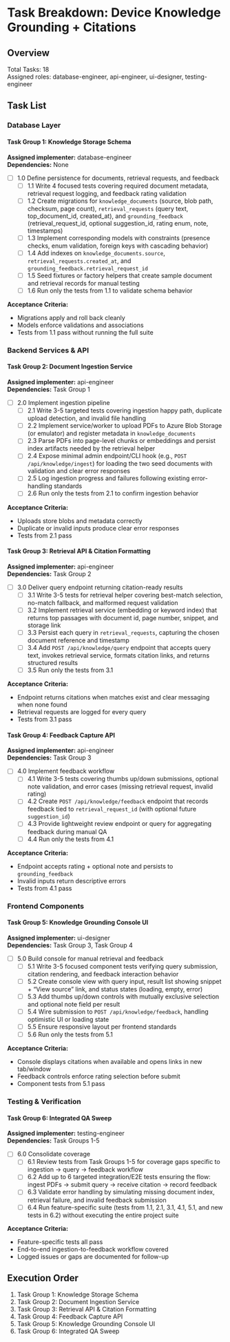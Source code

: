 # Task Breakdown: Device Knowledge Grounding + Citations

## Overview
Total Tasks: 18  
Assigned roles: database-engineer, api-engineer, ui-designer, testing-engineer

## Task List

### Database Layer

#### Task Group 1: Knowledge Storage Schema
**Assigned implementer:** database-engineer  
**Dependencies:** None

- [ ] 1.0 Define persistence for documents, retrieval requests, and feedback
  - [ ] 1.1 Write 4 focused tests covering required document metadata, retrieval request logging, and feedback rating validation
  - [ ] 1.2 Create migrations for `knowledge_documents` (source, blob path, checksum, page count), `retrieval_requests` (query text, top_document_id, created_at), and `grounding_feedback` (retrieval_request_id, optional suggestion_id, rating enum, note, timestamps)
  - [ ] 1.3 Implement corresponding models with constraints (presence checks, enum validation, foreign keys with cascading behavior)
  - [ ] 1.4 Add indexes on `knowledge_documents.source`, `retrieval_requests.created_at`, and `grounding_feedback.retrieval_request_id`
  - [ ] 1.5 Seed fixtures or factory helpers that create sample document and retrieval records for manual testing
  - [ ] 1.6 Run only the tests from 1.1 to validate schema behavior

**Acceptance Criteria:**
- Migrations apply and roll back cleanly
- Models enforce validations and associations
- Tests from 1.1 pass without running the full suite

### Backend Services & API

#### Task Group 2: Document Ingestion Service
**Assigned implementer:** api-engineer  
**Dependencies:** Task Group 1

- [ ] 2.0 Implement ingestion pipeline
  - [ ] 2.1 Write 3-5 targeted tests covering ingestion happy path, duplicate upload detection, and invalid file handling
  - [ ] 2.2 Implement service/worker to upload PDFs to Azure Blob Storage (or emulator) and register metadata in `knowledge_documents`
  - [ ] 2.3 Parse PDFs into page-level chunks or embeddings and persist index artifacts needed by the retrieval helper
  - [ ] 2.4 Expose minimal admin endpoint/CLI hook (e.g., `POST /api/knowledge/ingest`) for loading the two seed documents with validation and clear error responses
  - [ ] 2.5 Log ingestion progress and failures following existing error-handling standards
  - [ ] 2.6 Run only the tests from 2.1 to confirm ingestion behavior

**Acceptance Criteria:**
- Uploads store blobs and metadata correctly
- Duplicate or invalid inputs produce clear error responses
- Tests from 2.1 pass

#### Task Group 3: Retrieval API & Citation Formatting
**Assigned implementer:** api-engineer  
**Dependencies:** Task Group 2

- [ ] 3.0 Deliver query endpoint returning citation-ready results
  - [ ] 3.1 Write 3-5 tests for retrieval helper covering best-match selection, no-match fallback, and malformed request validation
  - [ ] 3.2 Implement retrieval service (embedding or keyword index) that returns top passages with document id, page number, snippet, and storage link
  - [ ] 3.3 Persist each query in `retrieval_requests`, capturing the chosen document reference and timestamp
  - [ ] 3.4 Add `POST /api/knowledge/query` endpoint that accepts query text, invokes retrieval service, formats citation links, and returns structured results
  - [ ] 3.5 Run only the tests from 3.1

**Acceptance Criteria:**
- Endpoint returns citations when matches exist and clear messaging when none found
- Retrieval requests are logged for every query
- Tests from 3.1 pass

#### Task Group 4: Feedback Capture API
**Assigned implementer:** api-engineer  
**Dependencies:** Task Group 3

- [ ] 4.0 Implement feedback workflow
  - [ ] 4.1 Write 3-5 tests covering thumbs up/down submissions, optional note validation, and error cases (missing retrieval request, invalid rating)
  - [ ] 4.2 Create `POST /api/knowledge/feedback` endpoint that records feedback tied to `retrieval_request_id` (with optional future `suggestion_id`)
  - [ ] 4.3 Provide lightweight review endpoint or query for aggregating feedback during manual QA
  - [ ] 4.4 Run only the tests from 4.1

**Acceptance Criteria:**
- Endpoint accepts rating + optional note and persists to `grounding_feedback`
- Invalid inputs return descriptive errors
- Tests from 4.1 pass

### Frontend Components

#### Task Group 5: Knowledge Grounding Console UI
**Assigned implementer:** ui-designer  
**Dependencies:** Task Group 3, Task Group 4

- [ ] 5.0 Build console for manual retrieval and feedback
  - [ ] 5.1 Write 3-5 focused component tests verifying query submission, citation rendering, and feedback interaction behavior
  - [ ] 5.2 Create console view with query input, result list showing snippet + “View source” link, and status states (loading, empty, error)
  - [ ] 5.3 Add thumbs up/down controls with mutually exclusive selection and optional note field per result
  - [ ] 5.4 Wire submission to `POST /api/knowledge/feedback`, handling optimistic UI or loading state
  - [ ] 5.5 Ensure responsive layout per frontend standards
  - [ ] 5.6 Run only the tests from 5.1

**Acceptance Criteria:**
- Console displays citations when available and opens links in new tab/window
- Feedback controls enforce rating selection before submit
- Component tests from 5.1 pass

### Testing & Verification

#### Task Group 6: Integrated QA Sweep
**Assigned implementer:** testing-engineer  
**Dependencies:** Task Groups 1-5

- [ ] 6.0 Consolidate coverage
  - [ ] 6.1 Review tests from Task Groups 1-5 for coverage gaps specific to ingestion → query → feedback workflow
  - [ ] 6.2 Add up to 6 targeted integration/E2E tests ensuring the flow: ingest PDFs → submit query → receive citation → record feedback
  - [ ] 6.3 Validate error handling by simulating missing document index, retrieval failure, and invalid feedback submission
  - [ ] 6.4 Run feature-specific suite (tests from 1.1, 2.1, 3.1, 4.1, 5.1, and new tests in 6.2) without executing the entire project suite

**Acceptance Criteria:**
- Feature-specific tests all pass
- End-to-end ingestion-to-feedback workflow covered
- Logged issues or gaps are documented for follow-up

## Execution Order
1. Task Group 1: Knowledge Storage Schema
2. Task Group 2: Document Ingestion Service
3. Task Group 3: Retrieval API & Citation Formatting
4. Task Group 4: Feedback Capture API
5. Task Group 5: Knowledge Grounding Console UI
6. Task Group 6: Integrated QA Sweep
